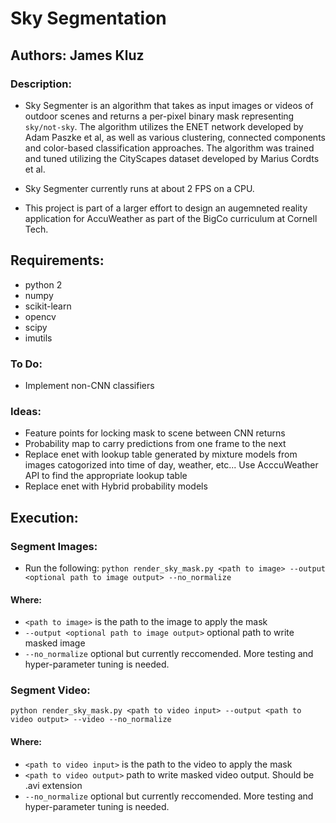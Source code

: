 # Sky Segmentation

## Authors: James Kluz

### Description:
- Sky Segmenter is an algorithm that takes as input images or videos of outdoor scenes and returns a per-pixel binary mask representing `sky/not-sky`. The algorithm utilizes the ENET network developed by Adam Paszke et al, as well as various clustering, connected components and color-based classification approaches. The algorithm was trained and tuned utilizing the CityScapes dataset developed by Marius Cordts et al.

- Sky Segmenter currently runs at about 2 FPS on a CPU. 

- This project is part of a larger effort to design an augemneted reality application for AccuWeather as part of the BigCo curriculum at Cornell Tech.  

## Requirements:
- python 2
- numpy
- scikit-learn
- opencv
- scipy
- imutils

### To Do:
- Implement non-CNN classifiers

### Ideas:
- Feature points for locking mask to scene between CNN returns
- Probability map to carry predictions from one frame to the next
- Replace enet with lookup table generated by mixture models from images catogorized into time of day, weather, etc... Use AcccuWeather API to find the appropriate lookup table
- Replace enet with Hybrid probability models

## Execution:
### Segment Images:
- Run the following:
`python render_sky_mask.py <path to image> --output <optional path to image output> --no_normalize`

#### Where:
* `<path to image>` is the path to the image to apply the mask
* `--output <optional path to image output>` optional path to write masked image
* `--no_normalize` optional but currently reccomended. More testing and hyper-parameter tuning is needed. 

### Segment Video:
`python render_sky_mask.py <path to video input> --output <path to video output> --video --no_normalize`

#### Where:
* `<path to video input>` is the path to the video to apply the mask
* `<path to video output>` path to write masked video output. Should be .avi extension
* `--no_normalize` optional but currently reccomended. More testing and hyper-parameter tuning is needed. 